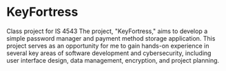 # KeyFortress
Class project for IS 4543
The project, "KeyFortress," aims to develop a simple password manager and payment method storage application. This project serves as an opportunity for me to gain hands-on experience in several key areas of software development and cybersecurity, including user interface design, data management, encryption, and project planning.
